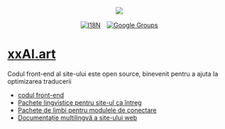<p align="center"><a href="https://wac.tax"><img src="https://cdn.jsdelivr.net/gh/wactax/img/logo.svg"/></a></p><p align="center"><a href="https://github.com/wactax/wac.tax/blob/main/doc/README.md#readme"><img alt="I18N" src="https://cdn.jsdelivr.net/gh/wactax/img/t.svg"/></a>　<a href="https://groups.google.com/u/2/g/wactax"><img alt="Google Groups" src="https://cdn.jsdelivr.net/gh/wactax/img/g-groups.svg"/></a></p>

# [xxAI.art](https://xxAI.art)

Codul front-end al site-ului este open source, binevenit pentru a ajuta la optimizarea traducerii

* [codul front-end](https://github.com/xxai-art/web)
* [Pachete lingvistice pentru site-ul ca întreg](https://github.com/xxai-art/web/tree/main/i18n)
* [Pachete de limbi pentru modulele de conectare](https://github.com/wacpkg/user/tree/main/ui.i18n)
* [Documentație multilingvă a site-ului web](https://github.com/xxai-doc)
